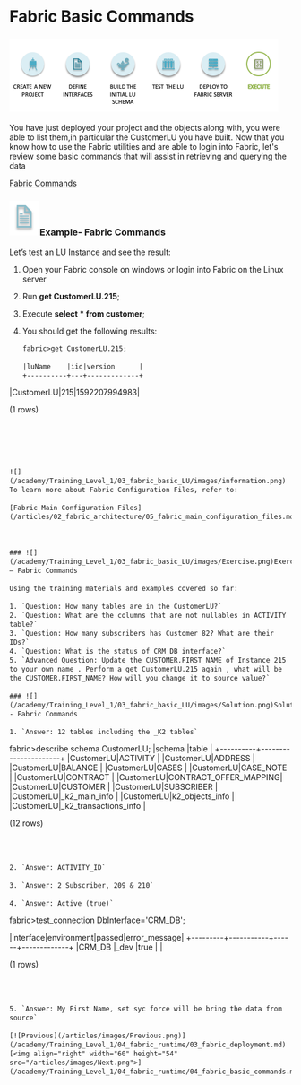 # Fabric Basic Commands

### ![](/academy/Training_Level_1/04_fabric_runtime/images/fabric_execute_04.png)

You have just deployed your project and  the objects along with, you were able to list them,in particular the CustomerLU you have built. Now that you know how to use the Fabric utilities and are able to login into Fabric, let's review some basic commands that will assist in retrieving and querying  the data

[Fabric Commands](/articles/02_fabric_architecture/04_fabric_commands.md)



### ![](/academy/Training_Level_1/03_fabric_basic_LU/images/example.png)Example- Fabric Commands

Let’s test an LU Instance and see the result:

1. Open your Fabric console on  windows or login into Fabric on the Linux server

2. Run **get CustomerLU.215**;

3. Execute **select * from customer**;

4. You should get the following results:

   ```
   fabric>get CustomerLU.215;
   
   |luName    |iid|version      |
   +----------+---+-------------+
|CustomerLU|215|1592207994983|
   
   (1 rows)
   ```
   
   



![](/academy/Training_Level_1/03_fabric_basic_LU/images/information.png) To learn more about Fabric Configuration Files, refer to: 

[Fabric Main Configuration Files](/articles/02_fabric_architecture/05_fabric_main_configuration_files.md)



### ![](/academy/Training_Level_1/03_fabric_basic_LU/images/Exercise.png)Exercise – Fabric Commands

Using the training materials and examples covered so far:

1. `Question: How many tables are in the CustomerLU?`
2. `Question: What are the columns that are not nullables in ACTIVITY table?`
3. `Question: How many subscribers has Customer 82? What are their IDs?`
4. `Question: What is the status of CRM_DB interface?`
5. `Advanced Question: Update the CUSTOMER.FIRST_NAME of Instance 215 to your own name . Perform a get CustomerLU.215 again , what will be the CUSTOMER.FIRST_NAME? How will you change it to source value?`

### ![](/academy/Training_Level_1/03_fabric_basic_LU/images/Solution.png)Solution - Fabric Commands

1. `Answer: 12 tables including the _K2 tables`

   ```
   fabric>describe schema CustomerLU;
   |schema    |table                 |
   +----------+----------------------+
   |CustomerLU|ACTIVITY              |
   |CustomerLU|ADDRESS               |
   |CustomerLU|BALANCE               |
   |CustomerLU|CASES                 |
   |CustomerLU|CASE_NOTE             |
   |CustomerLU|CONTRACT              |
   |CustomerLU|CONTRACT_OFFER_MAPPING|
   |CustomerLU|CUSTOMER              |
   |CustomerLU|SUBSCRIBER            |
   |CustomerLU|_k2_main_info         |
   |CustomerLU|k2_objects_info       |
   |CustomerLU|_k2_transactions_info |
   
   (12 rows)
   ```

   

2. `Answer: ACTIVITY_ID`

3. `Answer: 2 Subscriber, 209 & 210`

4. `Answer: Active (true)`

   ```
   fabric>test_connection DbInterface='CRM_DB';
   
   |interface|environment|passed|error_message|
   +---------+-----------+------+-------------+
   |CRM_DB   |_dev       |true  |             |
   
   (1 rows)
   ```

   

5. `Answer: My First Name, set syc force will be bring the data from source`

 [![Previous](/articles/images/Previous.png)](/academy/Training_Level_1/04_fabric_runtime/03_fabric_deployment.md)[<img align="right" width="60" height="54" src="/articles/images/Next.png">](/academy/Training_Level_1/04_fabric_runtime/04_fabric_basic_commands.md)

 

